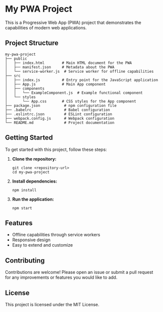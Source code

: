 # My PWA Project

This is a Progressive Web App (PWA) project that demonstrates the capabilities of modern web applications. 

## Project Structure

```
my-pwa-project
├── public
│   ├── index.html        # Main HTML document for the PWA
│   ├── manifest.json     # Metadata about the PWA
│   └── service-worker.js  # Service worker for offline capabilities
├── src
│   ├── index.js          # Entry point for the JavaScript application
│   ├── App.js            # Main App component
│   ├── components
│   │   └── ExampleComponent.js  # Example functional component
│   └── styles
│       └── App.css       # CSS styles for the App component
├── package.json           # npm configuration file
├── .babelrc               # Babel configuration
├── .eslintrc.json         # ESLint configuration
├── webpack.config.js      # Webpack configuration
└── README.md              # Project documentation
```

## Getting Started

To get started with this project, follow these steps:

1. **Clone the repository:**
   ```
   git clone <repository-url>
   cd my-pwa-project
   ```

2. **Install dependencies:**
   ```
   npm install
   ```

3. **Run the application:**
   ```
   npm start
   ```

## Features

- Offline capabilities through service workers
- Responsive design
- Easy to extend and customize

## Contributing

Contributions are welcome! Please open an issue or submit a pull request for any improvements or features you would like to add. 

## License

This project is licensed under the MIT License.